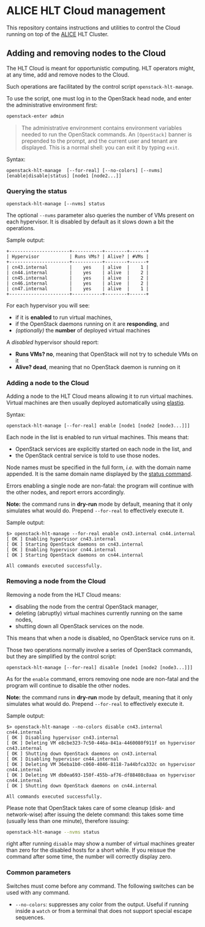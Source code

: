 ALICE HLT Cloud management
==========================

This repository contains instructions and utilities to control the Cloud running
on top of the [ALICE](http://alice.cern.ch/) HLT Cluster.

## Adding and removing nodes to the Cloud

The HLT Cloud is meant for opportunistic computing. HLT operators might, at any
time, add and remove nodes to the Cloud.

Such operations are facilitated by the control script `openstack-hlt-manage`.

To use the script, one must log in to the OpenStack head node, and enter the
administrative environment first:

```bash
openstack-enter admin
```

> The administrative environment contains environment variables needed to run
> the OpenStack commands. An `[OpenStack]` banner is prepended to the prompt,
> and the current user and tenant are displayed. This is a normal shell: you can
> exit it by typing `exit`.

Syntax:

```
openstack-hlt-manage  [--for-real] [--no-colors] [--nvms] [enable|disable|status] [node1 [node2...]]
```

### Querying the status

```
openstack-hlt-manage [--nvms] status
```

The optional `--nvms` parameter also queries the number of VMs present on each
hypervisor. It is disabled by default as it slows down a bit the operations.

Sample output:

```
+----------------------+-----------+--------+------+
| Hypervisor           | Runs VMs? | Alive? | #VMs |
+----------------------+-----------+--------+------+
| cn43.internal        |    yes    | alive  |    1 |
| cn44.internal        |    yes    | alive  |    2 |
| cn45.internal        |    yes    | alive  |    2 |
| cn46.internal        |    yes    | alive  |    2 |
| cn47.internal        |    yes    | alive  |    1 |
+----------------------+-----------+--------+------+
```

For each hypervisor you will see:

* if it is **enabled** to run virtual machines,
* if the OpenStack daemons running on it are **responding**, and
* *(optionally)* the **number** of deployed virtual machines

A *disabled* hypervisor should report:

* **Runs VMs? no**, meaning that OpenStack will not try to schedule VMs on it
* **Alive? dead**, meaning that no OpenStack daemon is running on it


### Adding a node to the Cloud

Adding a node to the HLT Cloud means allowing it to run virtual machines.
Virtual machines are then usually deployed automatically using
[elastiq](https://github.com/dberzano/elastiq).

Syntax:

```
openstack-hlt-manage [--for-real] enable [node1 [node2 [node3...]]]
```

Each node in the list is enabled to run virtual machines. This means that:

* OpenStack services are explicitly started on each node in the list, and
* the OpenStack central service is told to use those nodes.

Node names must be specified in the full form, *i.e.* with the domain name
appended. It is the same domain name displayed by the
[status command](#querying-the-status).

Errors enabling a single node are non-fatal: the program will continue with the
other nodes, and report errors accordingly.

**Note:** the command runs in **dry-run** mode by default, meaning that it only
simulates what would do. Prepend `--for-real` to effectively execute it.

Sample output:

```console
$> openstack-hlt-manage --for-real enable cn43.internal cn44.internal
[ OK ] Enabling hypervisor cn43.internal
[ OK ] Starting OpenStack daemons on cn43.internal
[ OK ] Enabling hypervisor cn44.internal
[ OK ] Starting OpenStack daemons on cn44.internal

All commands executed successfully.
```

### Removing a node from the Cloud

Removing a node from the HLT Cloud means:

* disabling the node from the central OpenStack manager,
* deleting (abruptly) virtual machines currently running on the same nodes,
* shutting down all OpenStack services on the node.

This means that when a node is disabled, no OpenStack service runs on it.

Those two operations normally involve a series of OpenStack commands, but they
are simplified by the control script:

```
openstack-hlt-manage [--for-real] disable [node1 [node2 [node3...]]]
```

As for the `enable` command, errors removing one node are non-fatal and the
program will continue to disable the other nodes.

**Note:** the command runs in **dry-run** mode by default, meaning that it only
simulates what would do. Prepend `--for-real` to effectively execute it.

Sample output:

```console
$> openstack-hlt-manage --no-colors disable cn43.internal cn44.internal
[ OK ] Disabling hypervisor cn43.internal
[ OK ] Deleting VM e8cbe323-7c50-446a-841a-4460080f911f on hypervisor cn43.internal
[ OK ] Shutting down OpenStack daemons on cn43.internal
[ OK ] Disabling hypervisor cn44.internal
[ OK ] Deleting VM 36eba1b0-c060-4046-8118-7a44bfca332c on hypervisor cn44.internal
[ OK ] Deleting VM db0ea693-150f-455b-af76-df88408c8aaa on hypervisor cn44.internal
[ OK ] Shutting down OpenStack daemons on cn44.internal

All commands executed successfully.
```

Please note that OpenStack takes care of some cleanup (disk- and network-wise)
after issuing the delete command: this takes some time (usually less than one
minute), therefore issuing:

```bash
openstack-hlt-manage --nvms status
```

right after running `disable` may show a number of virtual machines greater than
zero for the disabled hosts for a short while. If you reissue the command after
some time, the number will correctly display zero.

### Common parameters

Switches must come before any command. The following switches can be used with
any command.

* `--no-colors`: suppresses any color from the output. Useful if running inside
  a `watch` or from a terminal that does not support special escape sequences.
